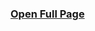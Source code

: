 ### [Open Full Page](https://virtualhub.majordom-dev.parker-programs.com/docs)

<swagger-ui src="https://virtualhub.majordom-dev.parker-programs.com/openapi.json" />
